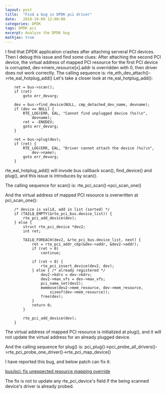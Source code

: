 ```yaml
---
layout: post
title:  "Find a bug in DPDK pci driver"
date:   2018-10-09 12:00:00
categories: DPDK
tags: DPDK pci
excerpt: Analyze the DPDK bug
mathjax: true
---
```

I find that DPDK application crashes after attaching serveral PCI devices. Then I debug this issue and find some clues:
After attaching the second PCI device, the virtual address of mapped PCI resource for the first PCI device is corrupted, dev->mem_resource[x].addr is overridden with 0, then driver does not work correctly.
The calling sequence is: rte_eth_dev_attach()->rte_eal_hotplug_add()
Let's take a closer look at rte_eal_hotplug_add():
```
	ret = bus->scan();
	if (ret)
		goto err_devarg;

	dev = bus->find_device(NULL, cmp_detached_dev_name, devname);
	if (dev == NULL) {
		RTE_LOG(ERR, EAL, "Cannot find unplugged device (%s)\n",
			devname);
		ret = -ENODEV;
		goto err_devarg;
	}

	ret = bus->plug(dev);
	if (ret) {
		RTE_LOG(ERR, EAL, "Driver cannot attach the device (%s)\n",
			dev->name);
		goto err_devarg;
	}
```
rte_eal_hotplug_add() will invode bus callback scan(), find_device() and plug(), and this issue is introduces by scan().

The calling sequence for scan() is: rte_pci_scan()->pci_scan_one()

And the virtual address of mapped PCI resource is overwritten at pci_scan_one():
```
	/* device is valid, add in list (sorted) */
	if (TAILQ_EMPTY(&rte_pci_bus.device_list)) {
		rte_pci_add_device(dev);
	} else {
		struct rte_pci_device *dev2;
		int ret;

		TAILQ_FOREACH(dev2, &rte_pci_bus.device_list, next) {
			ret = rte_pci_addr_cmp(&dev->addr, &dev2->addr);
			if (ret > 0)
				continue;

			if (ret < 0) {
				rte_pci_insert_device(dev2, dev);
			} else { /* already registered */
				dev2->kdrv = dev->kdrv;
				dev2->max_vfs = dev->max_vfs;
				pci_name_set(dev2);
				memmove(dev2->mem_resource, dev->mem_resource,
					sizeof(dev->mem_resource));
				free(dev);
			}
			return 0;
		}

		rte_pci_add_device(dev);
	}
```
The virtual address of mapped PCI resource is initialized at plug(), and it will not update the virtual address for an already plugged device.

And the calling sequence for plug() is: pci_plug()->pci_probe_all_drivers()->rte_pci_probe_one_driver()->rte_pci_map_device()

I have reported this bug, and below patch can fix it:

[bus/pci: fix unexpected resource mapping override](https://patches.dpdk.org/patch/44164/) 

The fix is not to update any rte_pci_device's field if the being scanned device's driver is already probed.
